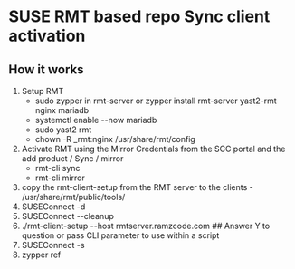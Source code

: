 # SUSE RMT based repo Sync client activation
## How it works
1. Setup RMT
    - sudo zypper in rmt-server or zypper install rmt-server yast2-rmt nginx mariadb
    - systemctl enable --now mariadb
    - sudo yast2 rmt
    - chown -R _rmt:nginx /usr/share/rmt/config
2. Activate RMT using the Mirror Credentials from the SCC portal and the add product / Sync / mirror
    - rmt-cli sync
    - rmt-cli mirror
3. copy the rmt-client-setup from the RMT server to the clients - /usr/share/rmt/public/tools/
4. SUSEConnect -d
5. SUSEConnect --cleanup
6. ./rmt-client-setup --host rmtserver.ramzcode.com  ## Answer Y to question or pass CLI parameter to use within a script
7. SUSEConnect -s
8. zypper ref

